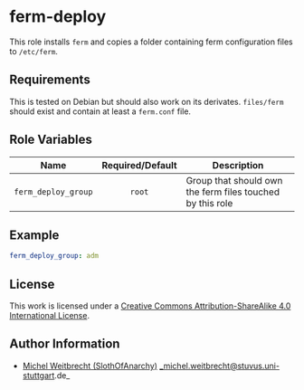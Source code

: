 # ferm-deploy

This role installs `ferm` and copies a folder containing ferm configuration files to `/etc/ferm`.


## Requirements

This is tested on Debian but should also work on its derivates.
`files/ferm` should exist and contain at least a `ferm.conf` file.


## Role Variables

| Name                | Required/Default | Description                                               |
|---------------------|:----------------:|-----------------------------------------------------------|
| `ferm_deploy_group` | `root`           | Group that should own the ferm files touched by this role |


## Example

```yml
ferm_deploy_group: adm
```

## License

This work is licensed under a [Creative Commons Attribution-ShareAlike 4.0 International License](https://creativecommons.org/licenses/by-sa/4.0/).


## Author Information

- [Michel Weitbrecht (SlothOfAnarchy)](https://github.com/SlothOfAnarchy) _michel.weitbrecht@stuvus.uni-stuttgart.de_
